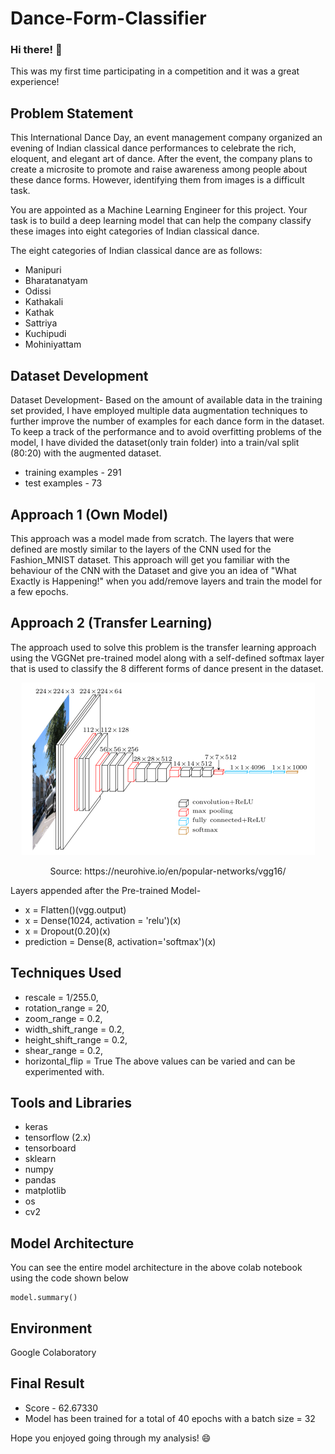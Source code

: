 # Dance-Form-Classifier
### Hi there! 👋
This was my first time participating in a competition and it was a great experience!
## Problem Statement
This International Dance Day, an event management company organized an evening of Indian classical dance performances to celebrate the rich, eloquent, and elegant art of dance. After the event, the company plans to create a microsite to promote and raise awareness among people about these dance forms. However, identifying them from images is a difficult task.

You are appointed as a Machine Learning Engineer for this project. Your task is to build a deep learning model that can help the company classify these images into eight categories of Indian classical dance.

The eight categories of Indian classical dance are as follows:

- Manipuri
- Bharatanatyam
- Odissi
- Kathakali
- Kathak
- Sattriya
- Kuchipudi
- Mohiniyattam

## Dataset Development
Dataset Development- Based on the amount of available data in the training set provided, I have employed multiple data augmentation techniques to further improve the number of examples for each dance form in the dataset. 
To keep a track of the performance and to avoid overfitting problems of the model, I have divided the dataset(only train folder) into a train/val split (80:20) with the augmented dataset.
- training examples - 291    
- test examples     - 73

## Approach 1 (Own Model)
This approach was a model made from scratch. The layers that were defined are mostly similar to the layers of the CNN used for the Fashion_MNIST dataset. This approach will get you familiar with the behaviour of the CNN with the Dataset and give you an idea of "What Exactly is Happening!" when you add/remove layers and train the model for a few epochs. 

## Approach 2 (Transfer Learning)
The approach used to solve this problem is the transfer learning approach using the VGGNet pre-trained model along with a self-defined softmax layer that is used to classify the 8 different forms of dance present in the dataset.

<p align="center">
    <img src="imagenet_vgg16.png">
</p>

<p align="center">Source: https://neurohive.io/en/popular-networks/vgg16/</p>

Layers appended after the Pre-trained Model-
- x = Flatten()(vgg.output)
- x = Dense(1024, activation = 'relu')(x)
- x = Dropout(0.20)(x)
- prediction = Dense(8, activation='softmax')(x)

## Techniques Used
- rescale = 1/255.0,
- rotation_range = 20,
- zoom_range = 0.2,
- width_shift_range = 0.2,
- height_shift_range = 0.2,
- shear_range = 0.2,
- horizontal_flip = True
The above values can be varied and can be experimented with.

## Tools and Libraries
- keras
- tensorflow (2.x)
- tensorboard
- sklearn 
- numpy
- pandas
- matplotlib
- os 
- cv2

## Model Architecture
You can see the entire model architecture in the above colab notebook using the code shown below
```
model.summary()
```

## Environment
Google Colaboratory

## Final Result
- Score - 62.67330 
- Model has been trained for a total of 40 epochs with a batch size = 32 

Hope you enjoyed going through my analysis! 😄



<!--
**irohan98/irohan98** is a ✨ _special_ ✨ repository because its `README.md` (this file) appears on your GitHub profile.

Here are some ideas to get you started:

- 🔭 I’m currently working on ...
- 🌱 I’m currently learning ...
- 👯 I’m looking to collaborate on ...
- 🤔 I’m looking for help with ...
- 💬 Ask me about ...
- 📫 How to reach me: ...
- 😄 Pronouns: ...
- ⚡ Fun fact: ...
-->
